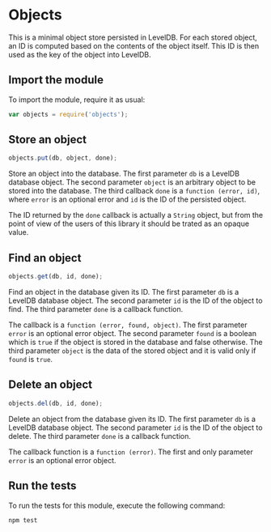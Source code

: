 # Objects

This is a minimal object store persisted in LevelDB. For each stored object, an ID is computed based on the contents of the object itself. This ID is then used as the key of the object into LevelDB.

## Import the module

To import the module, require it as usual:

```js
var objects = require('objects');
```

## Store an object

```js
objects.put(db, object, done);
```

Store an object into the database. The first parameter `db` is a LevelDB database object. The second parameter `object` is an arbitrary object to be stored into the database. The third callback `done` is a `function (error, id)`, where `error` is an optional error and `id` is the ID of the persisted object.

The ID returned by the `done` callback is actually a `String` object, but from the point of view of the users of this library it should be trated as an opaque value.

## Find an object

```js
objects.get(db, id, done);
```

Find an object in the database given its ID. The first parameter `db` is a LevelDB database object. The second parameter `id` is the ID of the object to find. The third parameter `done` is a callback function.

The callback is a `function (error, found, object)`. The first parameter `error` is an optional error object. The second parameter `found` is a boolean which is `true` if the object is stored in the database and false otherwise. The third parameter `object` is the data of the stored object and it is valid only if `found` is `true`.

## Delete an object

```js
objects.del(db, id, done);
```

Delete an object from the database given its ID. The first parameter `db` is a LevelDB database object. The second parameter `id` is the ID of the object to delete. The third parameter `done` is a callback function.

The callback function is a `function (error)`. The first and only parameter `error` is an optional error object.

## Run the tests

To run the tests for this module, execute the following command:

```
npm test
```
